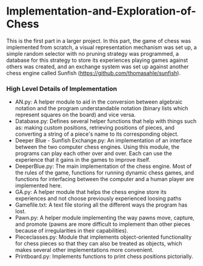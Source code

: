# Implementation-and-Exploration-of-Chess
This is the first part in a larger project. In this part, the game of chess was implemented from scratch, a visual representation mechanism was set up, a simple random selector with no pruning strategy was programmed, a database for this strategy to store its experiences playing games against others was created, and an exchange system was set up against another chess engine called Sunfish (https://github.com/thomasahle/sunfish).

### High Level Details of Implementation
* AN.py: A helper module to aid in the conversion between algebraic notation and the program understandable notation (binary lists which represent squares on the board) and vice versa.
* Database.py: Defines several helper functions that help with things such as: making custom positions, retrieving positions of pieces, and converting a string of a piece's name to its corresponding object.
* Deeper Blue - Sunfish Exchange.py: An implementation of an interface between the two computer chess engines. Using this module, the programs can play each other over and over. Each can use the experience that it gains in the games to improve itself.
* DeeperBlue.py: The main implementation of the chess engine. Most of the rules of the game, functions for running dynamic chess games, and functions for interfacing between the computer and a human player are implemented here.
* GA.py: A helper module that helps the chess engine store its experiences and not choose previously experienced loosing paths
* Gamefile.txt: A text file storing all the different ways the program has lost.
* Pawn.py: A helper module implementing the way pawns move, capture, and promote (pawns are more difficult to implement than other pieces because of irregularities in their capabilities).
* Piececlasses.py: Module that implements object-oriented functionality for chess pieces so that they can also be treated as objects, which makes several other implementations more convenient.
* Printboard.py: Implements functions to print chess positions pictorially.

<!-- Incomplete -->
